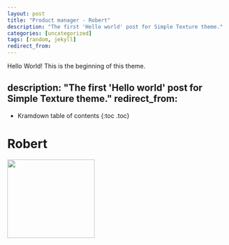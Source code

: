 ```yaml
---
layout: post
title: "Product manager - Robert"
description: "The first 'Hello world' post for Simple Texture theme."
categories: [uncategorized]
tags: [random, jekyll]
redirect_from:
---
```

Hello World! This is the beginning of this theme.

description: "The first 'Hello world' post for Simple Texture theme."
redirect_from:
---
* Kramdown table of contents
{:toc .toc}

# Robert
<img src="https://raw.githubusercontent.com/team-cero/team-cero.github.io/master/assets/images/Robert_1.jpg?raw=true" height ="180" width="200">